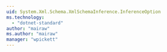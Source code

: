 ```yaml
---
uid: System.Xml.Schema.XmlSchemaInference.InferenceOption
ms.technology: 
  - "dotnet-standard"
author: "mairaw"
ms.author: "mairaw"
manager: "wpickett"
---
```

